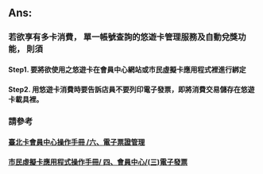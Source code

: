 ## Ans:

### 若欲享有多卡消費， 單一帳號查詢的悠遊卡管理服務及自動兌獎功能， 則須

#### Step1. 要將欲使用之悠遊卡在會員中心網站或市民虛擬卡應用程式裡進行綁定

#### Step2. 用悠遊卡消費時要告訴店員不要列印電子發票，即將消費交易儲存在悠遊卡載具裡。

####  

### 請參考  [ ](https://jrsysangela.gitbooks.io/taipeicard30/content/chapter2/516d-dian-zi-piao-zheng-guan-li/4e0029-you-you-qia-guan-li.html)

#### [臺北卡會員中心操作手冊 /六、**電子票證管理**](https://jrsysangela.gitbooks.io/taipeicard30/content/chapter2/516d-dian-zi-piao-zheng-guan-li/4e0029-you-you-qia-guan-li.html)

#### [市民虛擬卡應用程式操作手冊/ 四、會員中心/\(三\)電子發票](https://www.gitbook.com/book/jrsysangela/taipeicard30app/edit#/edit/master/chapter2/56db-peng-you/4e0929-xia-zai-vcard.md?_k=gm91vw)

#### 



